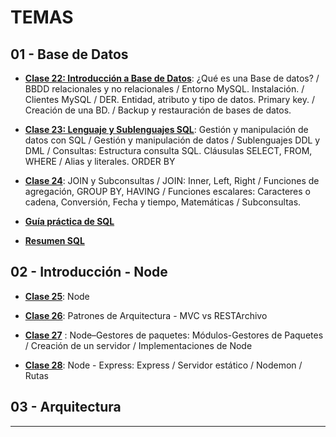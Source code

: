 # TEMAS

## 01 - Base de Datos

- [**Clase 22: Introducción a Base de Datos**](https://github.com/eugenia1984/node/blob/main/node_codo_a_codo/teoria/clase-22.md): ¿Qué es una Base de datos? /  BBDD relacionales y no relacionales / Entorno MySQL. Instalación. / Clientes MySQL / DER. Entidad, atributo y tipo de datos. Primary key. / Creación de una BD. / Backup y restauración de bases de datos.

- [**Clase 23: Lenguaje y Sublenguajes SQL**](https://github.com/eugenia1984/node/blob/main/node_codo_a_codo/teoria/clase-23.md): Gestión y manipulación de
datos con SQL / Gestión y manipulación de datos / Sublenguajes DDL y DML /  Consultas: Estructura consulta SQL. Cláusulas SELECT, FROM, WHERE / Alias y literales. ORDER BY

- [**Clase 24**](https://github.com/eugenia1984/node/blob/main/node_codo_a_codo/teoria/clase-24.md): JOIN y Subconsultas / JOIN: Inner, Left, Right / Funciones de agregación, GROUP BY, HAVING / Funciones escalares: Caracteres o cadena, Conversión, Fecha y tiempo, Matemáticas / Subconsultas.

- [**Guía práctica de SQL**](https://github.com/eugenia1984/node/blob/main/node_codo_a_codo/teoria/Gu%C3%ADa%20pr%C3%A1ctica%20de%20SQL.pdf)

- [**Resumen SQL**](https://github.com/eugenia1984/node/blob/main/node_codo_a_codo/teoria/resumen-sql.pdf)

## 02 - Introducción - Node

- [**Clase 25**](https://github.com/eugenia1984/node/blob/main/node_codo_a_codo/teoria/clase-25.md): Node

- [**Clase 26**](https://github.com/eugenia1984/node/blob/main/node_codo_a_codo/teoria/clase-26.md):  Patrones de Arquitectura - MVC vs RESTArchivo

- [**Clase 27**](https://github.com/eugenia1984/node/blob/main/node_codo_a_codo/teoria/clase-27.md) : Node–Gestores de paquetes: Módulos-Gestores de Paquetes / Creación de un servidor / Implementaciones de Node

- [**Clase 28**](https://github.com/eugenia1984/node/blob/main/node_codo_a_codo/teoria/clase-28.md): Node - Express: Express / Servidor estático / Nodemon / Rutas

## 03 - Arquitectura


---

